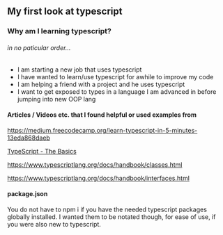## My first look at typescript

### Why am I learning typescript?
###### in no paticular order...

- I am starting a new job that uses typescript
- I have wanted to learn/use typescript for awhile to improve my code
- I am helping a friend with a project and he uses typescript
- I want to get exposed to types in a language I am advanced in before jumping into new OOP lang

#### Articles / Videos etc. that I found helpful or used examples from

https://medium.freecodecamp.org/learn-typescript-in-5-minutes-13eda868daeb

[TypeScript - The Basics](https://www.youtube.com/watch?v=ahCwqrYpIuM)

https://www.typescriptlang.org/docs/handbook/classes.html

https://www.typescriptlang.org/docs/handbook/interfaces.html

#### package.json

You do not have to npm i if you have the needed typescript packages globally installed. I wanted them to be notated though, for ease of use, if you were also new to typescript.
